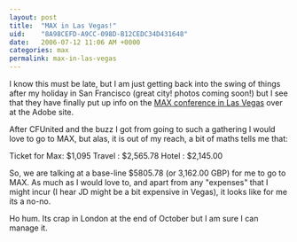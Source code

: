 ```yaml
---
layout: post
title:  "MAX in Las Vegas!"
uid:	"8A98CEFD-A9CC-098D-B12CEDC34D431648"
date:   2006-07-12 11:06 AM +0000
categories: max
permalink: max-in-las-vegas
---
```

I know this must be late, but I am just getting back into the swing of things after my holiday in San Francisco (great city! photos coming soon!) but I see that they have finally put up info on the <a href="http://www.adobe.com/events/max/">MAX conference in Las Vegas</a> over at the Adobe site.

After CFUnited and the buzz I got from going to such a gathering I would love to go to MAX, but alas, it is out of my reach, a bit of maths tells me that:

Ticket for Max: $1,095
Travel : $2,565.78
Hotel : $2,145.00

So, we are talking at a base-line $5805.78 (or 3,162.00 GBP) for me to go to MAX. As much as I would love to, and apart from any "expenses" that I might incur (I hear JD might be a bit expensive in Vegas), it looks like for me its a no-no.

Ho hum. Its crap in London at the end of October but I am sure I can manage it.
